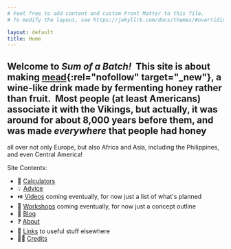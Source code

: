 ```yaml
---
# Feel free to add content and custom Front Matter to this file.
# To modify the layout, see https://jekyllrb.com/docs/themes/#overriding-theme-defaults

layout: default
title: Home
---
```


Welcome to _Sum of a Batch!_&nbsp;
This site is about making
[mead](https://en.wikipedia.org/wiki/Mead){:rel="nofollow" target="_new"},
a wine-like drink
made by fermenting honey rather than fruit.&nbsp;
Most people
(at least Americans)
associate it with the Vikings,
but actually,
it was around for about 8,000 years before them,
and was made _everywhere_ that people had honey
--
all over not only Europe,
but also Africa and Asia,
including the Philippines,
and even Central America!

Site Contents:
- 🧮 [Calculators](calculators)
- 💡 [Advice](advice)
- ⏯️ [Videos](videos) coming eventually, for now just a list of what's planned
- 🏫 [Workshops](workshops) coming eventually, for now just a concept outline
- 📔 [Blog](blog)
- ❓ [About](about)
- 🔗 [Links](links) to useful stuff elsewhere
- 🙇🏻 [Credits](credits)
